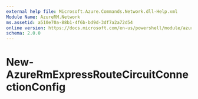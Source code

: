 ```yaml
---
external help file: Microsoft.Azure.Commands.Network.dll-Help.xml
Module Name: AzureRM.Network
ms.assetid: a510e70a-88b1-4f6b-bd9d-3df7a2a72d54
online version: https://docs.microsoft.com/en-us/powershell/module/azurerm.network/new-azurermexpressroutecircuitconnectionconfig
schema: 2.0.0
---
```

# New-AzureRmExpressRouteCircuitConnectionConfig